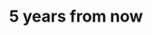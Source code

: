 ---
prog:
  ahh_counter: e.madduma
  call_to_order: g.ricalde
  closing_remarks: g.ricalde
  date: 2019-03-28 19:00:00 +0800
  declaration: l.malalay
  food: k.timtim
  general_evaluator: j.albao
  introduction_of_tme: k.tan
  presentations: []
  table_topics: r.maylon
  timer: d.mabelin
  tme: a.larita
  welcoming_of_guests: e.polancos
  word_of_the_day: g.ricalde
title: 5 years from now

---